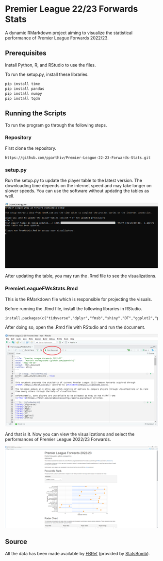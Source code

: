 # Premier League 22/23 Forwards Stats

A dynamic RMarkdown project aiming to visualize the statistical performance of Premier League Forwards 2022/23.

## Prerequisites

Install Python, R, and RStudio to use the files.

To run the setup.py, install these libraries.

```
pip install time
pip install pandas
pip install numpy
pip install tqdm
```
## Running the Scripts

To run the program go through the following steps.

### Repository
First clone the repository.
```
https://github.com/pparthiv/Premier-League-22-23-Forwards-Stats.git
```

### setup.py
Run the setup.py to update the player table to the latest version. The downloading time depends on the internet speed and may take longer on slower speeds.
You can use the software without updating the tables as well.

![setup.py](./Assets/setup.png)

After updating the table, you may run the .Rmd file to see the visualizations.

### PremierLeagueFWsStats.Rmd
This is the RMarkdown file which is responsible for projecting the visuals.

Before running the .Rmd file, install the following libraries in RStudio.

```
install.packages(c("tidyverse","dplyr","fmsb","shiny","DT","ggplot2","plotly"))
```

After doing so, open the .Rmd file with RStudio and run the document.

![PremierLeagueFWsStats.Rmd](./Assets/document.png)

And that is it. Now you can view the visualizations and select the performances of Premier League 2022/23 Forwards. 

![PremierLeagueFWsStats.Rmd](./Assets/final.png)

## Source

All the data has been made available by [FBRef](https://fbref.com) (provided by [StatsBomb](https://statsbomb.com/)).
